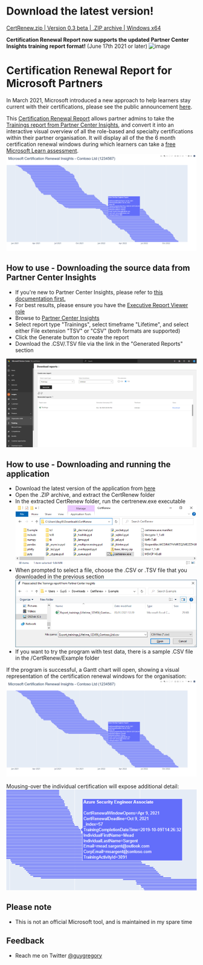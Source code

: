 # Download the latest version!

[CertRenew.zip | Version 0.3 beta | .ZIP archive | Windows x64](https://github.com/guygregory/certrenew/releases/latest/download/CertRenew.zip)

**Certification Renewal Report now supports the updated Partner Center Insights training report format!** (June 17th 2021 or later)
![image](https://user-images.githubusercontent.com/16044916/122179947-e39fc800-ce7f-11eb-893d-387cc0aa9d47.png)

# Certification Renewal Report for Microsoft Partners

In March 2021, Microsoft introduced a new approach to help learners stay current with their certifications, please see the public announcement [here](https://aka.ms/CertRenewalBlog).

This [Certification Renewal Report](https://aka.ms/certrenew) allows partner admins to take the [Trainings report from Partner Center Insights](https://partner.microsoft.com/en-us/dashboard/partnerinsights/analytics/downloads?report=TrainingCompletions), and convert it into an interactive visual overview of all the role-based and specialty certifications within their partner organisation. It will display all of the the 6 month certification renewal windows during which learners can take a [free Microsoft Learn assessment](https://aka.ms/CertRenewalOverview).
![](media/ganttsummary2.png)
## How to use - Downloading the source data from Partner Center Insights

* If you're new to Partner Center Insights, please refer to [this documentation first.](https://docs.microsoft.com/en-us/partner-center/pci-download-reports)
* For best results, please ensure you have the [Executive Report Viewer role](https://docs.microsoft.com/en-us/partner-center/pci-roles)
* Browse to [Partner Center Insights](https://partner.microsoft.com/en-us/dashboard/partnerinsights/analytics/downloads?report=TrainingCompletions)
* Select report type "Trainings", select timeframe "Lifetime", and select either File extension "TSV" or "CSV" (both formats are supported)
* Click the Generate button to create the report
* Download the .CSV/.TSV file via the link in the "Generated Reports" section

![](media/pci-training.png)



## How to use - Downloading and running the application
<!--
* The script requires that you have Python installed, which can be downloaded [here](https://www.python.org/downloads/)
* Required modules: [Pandas](https://pandas.pydata.org/), [XlsxWriter](https://xlsxwriter.readthedocs.io/), [Tkinter](https://docs.python.org/3/library/tkinter.html), [Plotly, and Plotly Express](https://plotly.com/python/gantt/)
* Download/clone the script onto your local computer
* When running the .py script, a File Open dialog box should appear, allowing you to select the CSV/TSV file
-->

* Download the latest version of the application from [here](https://github.com/guygregory/certrenew/releases/latest/download/CertRenew.zip)
* Open the .ZIP archive, and extract the CertRenew folder
* In the extracted CertRenew folder, run the certrenew.exe executable
![](media/folder.png)
* When prompted to select a file, choose the .CSV or .TSV file that you downloaded in the previous section
![](media/opendialog.png)
* If you want to try the program with test data, there is a sample .CSV file in the /CertRenew/Example folder

If the program is successful, a Gantt chart will open, showing a visual representation of the certification renewal windows for the organisation:
![](media/ganttsummary2.png)

Mousing-over the individual certification will expose additional detail:
![](media/detail.png)

## Please note

* This is not an official Microsoft tool, and is maintained in my spare time

## Feedback

*  Reach me on Twitter [@guygregory](https://twitter.com/guygregory)
